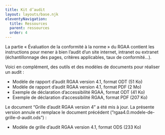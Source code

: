 ```yaml
---
title: Kit d’audit
layout: layouts/base.njk
eleventyNavigation:
  title: Ressources
  parent: ressources
  order: 4
---
```



La partie « Évaluation de la conformité à la norme » du RGAA contient les instructions pour mener à bien l’audit d’un site internet, intranet ou extranet (échantillonnage des pages, critères applicables, taux de conformité…).

Voici en complément, des outils et des modèles de documents pour réaliser un audit :

* Modèle de rapport d’audit RGAA version 4.1, format ODT (51 Ko)
* Modèle de rapport d’audit RGAA version 4.1, format PDF (2 Mo)
* Exemple de déclaration d’accessibilité RGAA, format ODT (41 Ko)
* Exemple de déclaration d’accessibilité RGAA, format PDF (207 Ko)

Le document “Grille d’audit RGAA version 4” a été mis à jour. La présente version annule et remplace le document précédent (“rgaa4.0.modele-de-grille-d-audit.ods”) :

* Modèle de grille d’audit RGAA version 4.1, format ODS (233 Ko)
